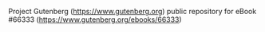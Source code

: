 Project Gutenberg (https://www.gutenberg.org) public repository for
eBook #66333 (https://www.gutenberg.org/ebooks/66333)
